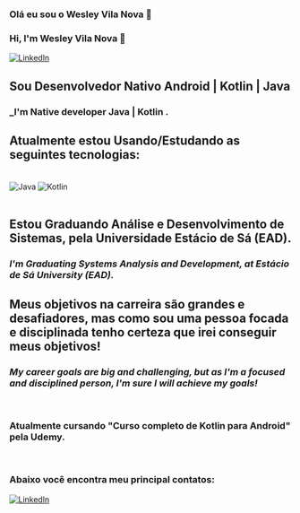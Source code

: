 ### Olá eu sou o Wesley Vila Nova 👋   
### Hi, I'm Wesley Vila Nova 👋   
[![Linkedln](https://img.shields.io/badge/LinkedIn-0077B5?style=for-the-badge&logo=linkedin&logoColor=white)](https://www.linkedin.com/in/wesley-v-n-d-l-torres-646998222/)


## Sou Desenvolvedor Nativo Android | Kotlin | Java 
### _I'm Native developer Java | Kotlin .

## Atualmente estou Usando/Estudando as seguintes tecnologias:
<div style="display: inline_block"><br/>
<img align="center" alt="Java" src="https://img.shields.io/badge/Java-ED8B00?style=for-the-badge&logo=java&logoColor=white" />
<img align="center" alt="Kotlin" src="https://img.shields.io/badge/Kotlin-0095D5?&style=for-the-badge&logo=kotlin&logoColor=white" />
</div><br/>

## Estou Graduando Análise e Desenvolvimento de Sistemas, pela Universidade Estácio de Sá (EAD).
### _I'm Graduating Systems Analysis and Development, at Estácio de Sá University (EAD)._
## Meus objetivos na carreira são grandes e desafiadores, mas como sou uma pessoa focada e disciplinada tenho certeza que irei conseguir meus objetivos!
### _My career goals are big and challenging, but as I'm a focused and disciplined person, I'm sure I will achieve my goals!_


</div><br/>
 
### Atualmente cursando "Curso completo de Kotlin para Android" pela Udemy. 
 
</div><br/>

### Abaixo você encontra meu principal contatos:

[![Linkedln](https://img.shields.io/badge/LinkedIn-0077B5?style=for-the-badge&logo=linkedin&logoColor=white)](https://www.linkedin.com/in/wesley-v-n-d-l-torres-646998222/)

</div> <br/>
